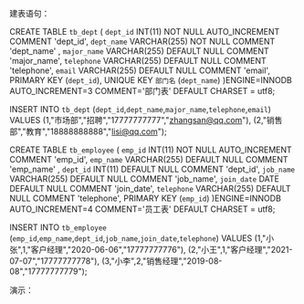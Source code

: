 建表语句：

CREATE TABLE `tb_dept` (
`dept_id` INT(11) NOT NULL AUTO_INCREMENT COMMENT  'dept_id',
`dept_name` VARCHAR(255) NOT NULL COMMENT 'dept_name' ,
`major_name` VARCHAR(255) DEFAULT NULL COMMENT  'major_name',
`telephone` VARCHAR(255) DEFAULT NULL COMMENT  'telephone',
`email` VARCHAR(255) DEFAULT NULL COMMENT  'email',
PRIMARY KEY (`dept_id`),
UNIQUE KEY `部门名` (`dept_name`)
)ENGINE=INNODB AUTO_INCREMENT=3 COMMENT='部门表' DEFAULT CHARSET = utf8;


INSERT INTO `tb_dept`
(`dept_id`,`dept_name`,`major_name`,`telephone`,`email`)
VALUES
(1,"市场部","招聘","17777777777","zhangsan@qq.com"),
(2,"销售部","教育","18888888888","lisi@qq.com");


CREATE TABLE `tb_employee` (
`emp_id` INT(11) NOT NULL AUTO_INCREMENT COMMENT  'emp_id',
`emp_name` VARCHAR(255) DEFAULT NULL COMMENT 'emp_name' ,
`dept_id` INT(11) DEFAULT NULL COMMENT  'dept_id',
`job_name` VARCHAR(255) DEFAULT NULL COMMENT  'job_name',
`join_date` DATE DEFAULT NULL COMMENT  'join_date',
`telephone` VARCHAR(255) DEFAULT NULL COMMENT  'telephone',
PRIMARY KEY (`emp_id`)
)ENGINE=INNODB AUTO_INCREMENT=4 COMMENT='员工表' DEFAULT CHARSET = utf8;


INSERT INTO `tb_employee`
(`emp_id`,`emp_name`,`dept_id`,`job_name`,`join_date`,`telephone`)
VALUES
(1,"小张",1,"客户经理","2020-06-06","17777777776"),
(2,"小王",1,"客户经理","2021-07-07","17777777778"),
(3,"小李",2,"销售经理","2019-08-08","17777777779");

演示：
